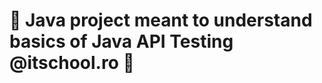  # :blue_book: Java project meant to understand basics of Java API Testing @itschool.ro :blue_book:
